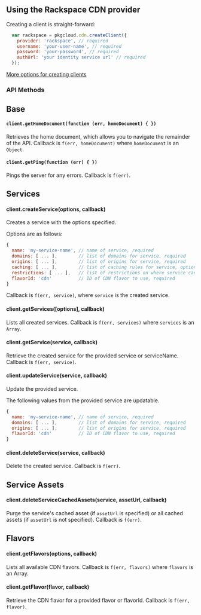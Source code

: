 ## Using the Rackspace CDN provider

Creating a client is straight-forward:

``` js
  var rackspace = pkgcloud.cdn.createClient({
    provider: 'rackspace', // required
    username: 'your-user-name', // required
    password: 'your-password', // required
    authUrl: 'your identity service url' // required
  });
```

[More options for creating clients](README.md)

### API Methods

## Base

#### `client.getHomeDocument(function (err, homeDocument) { })`
Retrieves the home document, which allows you to navigate the remainder of the
API. Callback is `f(err, homeDocument)` where `homeDocument` is an `Object`.

#### `client.getPing(function (err) { })`
Pings the server for any errors. Callback is `f(err)`.

## Services

#### client.createService(options, callback)
Creates a service with the options specified.

Options are as follows:

```js
{
  name: 'my-service-name', // name of service, required
  domains: [ ... ],        // list of domains for service, required
  origins: [ ... ],        // list of origins for service, required
  caching: [ ... ],        // list of caching rules for service, optional
  restrictions: [ ... ],   // list of restrictions on where service can be accessed from, optional
  flavorId: 'cdn'          // ID of CDN flavor to use, required
}
```
Callback is `f(err, service)`, where `service` is the created service.

#### client.getServices([options], callback)

Lists all created services. Callback is `f(err, services)` where `services`
is an `Array`.

#### client.getService(service, callback)

Retrieve the created service for the provided service or serviceName. Callback is `f(err,
service)`.

#### client.updateService(service, callback)

Update the provided service.

The following values from the provided service are updatable.

```js
{
  name: 'my-service-name', // name of service, required
  domains: [ ... ],        // list of domains for service, required
  origins: [ ... ],        // list of origins for service, required
  flavorId: 'cdn'          // ID of CDN flavor to use, required
}
```

#### client.deleteService(service, callback)

Delete the created service. Callback is `f(err)`.

## Service Assets

#### client.deleteServiceCachedAssets(service, assetUrl, callback)

Purge the service's cached asset (if `assetUrl` is specified) or all cached 
assets (if `assetUrl` is not specified). Callback is `f(err)`.

## Flavors

#### client.getFlavors(options, callback)

Lists all available CDN flavors. Callback is `f(err, flavors)` where
`flavors` is an Array.

#### client.getFlavor(flavor, callback)

Retrieve the CDN flavor for a provided flavor or flavorId. Callback is `f(err,
flavor)`.
